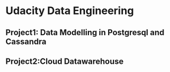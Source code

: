 <h1> Udacity Data Engineering </h1>
<h2>Project1: Data Modelling in Postgresql and Cassandra</h2>
<h2>Project2:Cloud Datawarehouse </h2>

